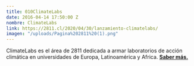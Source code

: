 ```yaml
---
title: 010ClimateLabs
date: 2016-04-14 17:50:00 Z
nombre: ClimateLabs
link: https://2811.cl/2020/04/30/lanzamiento-climatelabs/
imagen: "/uploads/Pagina%202811%20(1).png"
---
```


ClimateLabs es el área de 2811 dedicada a armar laboratorios de acción climática en universidades de Europa, Latinoamérica y Africa. **[Saber más.](https://2811.cl/2020/04/30/lanzamiento-climatelabs/)**